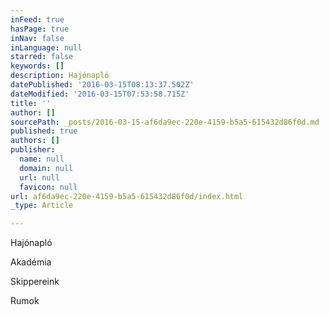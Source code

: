 ```yaml
---
inFeed: true
hasPage: true
inNav: false
inLanguage: null
starred: false
keywords: []
description: Hajónapló
datePublished: '2016-03-15T08:13:37.502Z'
dateModified: '2016-03-15T07:53:58.715Z'
title: ''
author: []
sourcePath: _posts/2016-03-15-af6da9ec-220e-4159-b5a5-615432d86f0d.md
published: true
authors: []
publisher:
  name: null
  domain: null
  url: null
  favicon: null
url: af6da9ec-220e-4159-b5a5-615432d86f0d/index.html
_type: Article

---
```

Hajónapló

Akadémia

Skippereink

Rumok